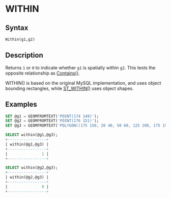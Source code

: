 # WITHIN

## Syntax

```sql
Within(g1,g2)
```

## Description

Returns `1` or `0` to indicate whether `g1` is spatially within `g2`.
This tests the opposite relationship as [Contains()](/sql-statements-structure/geographic-geometric-features/geometry-relations/contains/).

WITHIN() is based on the original MySQL implementation, and uses object bounding rectangles, while [ST_WITHIN()](/kb/en/st_within/) uses object shapes.

## Examples

```sql
SET @g1 = GEOMFROMTEXT('POINT(174 149)');
SET @g2 = GEOMFROMTEXT('POINT(176 151)');
SET @g3 = GEOMFROMTEXT('POLYGON((175 150, 20 40, 50 60, 125 100, 175 150))');

SELECT within(@g1,@g3);
+-----------------+
| within(@g1,@g3) |
+-----------------+
|               1 |
+-----------------+

SELECT within(@g2,@g3);
+-----------------+
| within(@g2,@g3) |
+-----------------+
|               0 |
+-----------------+
```